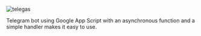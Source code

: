 ![telegas](https://socialify.git.ci/hansputera/telegas/image?description=1&descriptionEditable=Telegram%20Bot%20using%20Google%20App%20Script&font=Inter&forks=1&issues=1&owner=1&pattern=Diagonal%20Stripes&pulls=1&stargazers=1&theme=Light)

Telegram bot using Google App Script with an asynchronous function and a simple handler makes it easy to use.
